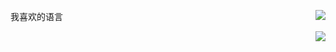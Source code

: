 <p><img align="right" src="https://github-readme-stats.vercel.app/api?username=wulintang&show_icons=true" /></p>
<p>我喜欢的语言</p>
<p><img align="right" src="https://github-readme-stats.vercel.app/api/top-langs/?username=anuraghazra&hide_progress=true"/></p>
